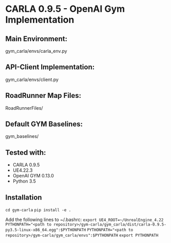 # CARLA 0.9.5 - OpenAI Gym Implementation

## Main Environment:
gym_carla/envs/carla_env.py

## API-Client Implementation:
gym_carla/envs/client.py

## RoadRunner Map Files:
RoadRunnerFiles/

## Default GYM Baselines:
gym_baselines/

## Tested with:
- CARLA 0.9.5
- UE4.22.3
- OpenAI GYM 0.13.0
- Python 3.5

## Installation

`cd gym-carla`
`pip install -e .`

Add the following lines to ~/.bashrc:
`export UE4_ROOT=~/UnrealEngine_4.22`
`PYTHONPATH="<path to repository>/gym-carla/gym_carla/dist/carla-0.9.5-py3.5-linux-x86_64.egg":$PYTHONPATH`
`PYTHONPATH="<path to repository>/gym-carla/gym_carla/envs":$PYTHONPATH`
`export PYTHONPATH`
